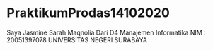 # PraktikumProdas14102020
Saya Jasmine Sarah Maqnolia 
Dari D4 Manajemen Informatika
NIM : 20051397078
UNIVERSITAS NEGERI SURABAYA
